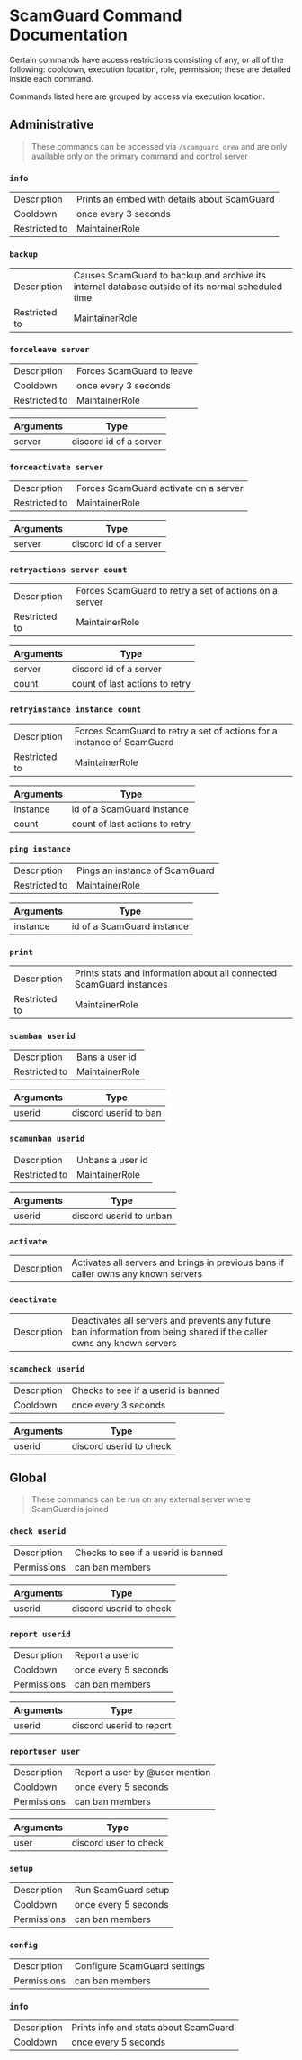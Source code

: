 #  ScamGuard Command Documentation

Certain commands have access restrictions consisting of any, or all of the following: cooldown, execution location, role, permission; these are detailed inside each command.

Commands listed here are grouped by access via execution location.

## Administrative
> These commands can be accessed via `/scamguard drea` and are only available only on the primary command and control server

### `info`
|     |     |
| --- | --- | 
| Description | Prints an embed with details about ScamGuard |
| Cooldown | once every 3 seconds |
| Restricted to | MaintainerRole |

### `backup`
|     |     |
| --- | --- | 
| Description | Causes ScamGuard to backup and archive its internal database outside of its normal scheduled time |
| Restricted to | MaintainerRole |

### `forceleave server`
|     |     |
| --- | --- | 
| Description | Forces ScamGuard to leave |
| Cooldown | once every 3 seconds |
| Restricted to | MaintainerRole |

| Arguments | Type |
| --- | --- |
| server |  discord id of a server |

### `forceactivate server`
|     |     |
| --- | --- | 
| Description | Forces ScamGuard activate on a server |
| Restricted to | MaintainerRole |

| Arguments | Type |
| --- | --- |
| server | discord id of a server |

### `retryactions server count`
|     |     |
| --- | --- | 
| Description | Forces ScamGuard to retry a set of actions on a server |
| Restricted to | MaintainerRole |

| Arguments | Type |
| --- | --- |
| server |  discord id of a server |
| count | count of last actions to retry |

### `retryinstance instance count`
|     |     |
| --- | --- | 
| Description | Forces ScamGuard to retry a set of actions for a instance of ScamGuard |
| Restricted to | MaintainerRole |

| Arguments | Type |
| --- | --- |
| instance | id of a ScamGuard instance |
| count | count of last actions to retry |

### `ping instance`
|     |     |
| --- | --- | 
| Description | Pings an instance of ScamGuard |
| Restricted to | MaintainerRole |

| Arguments | Type |
| --- | --- |
| instance | id of a ScamGuard instance |

### `print`
|     |     |
| --- | --- | 
| Description | Prints stats and information about all connected ScamGuard instances |
| Restricted to | MaintainerRole |

### `scamban userid`
|     |     |
| --- | --- | 
| Description | Bans a user id |
| Restricted to | MaintainerRole |

| Arguments | Type |
| --- | --- |
| userid | discord userid to ban |

### `scamunban userid`
|     |     |
| --- | --- | 
| Description | Unbans a user id |
| Restricted to | MaintainerRole |

| Arguments | Type |
| --- | --- |
| userid | discord userid to unban |

### `activate`
|     |     |
| --- | --- | 
| Description | Activates all servers and brings in previous bans if caller owns any known servers |

### `deactivate`
|     |     |
| --- | --- | 
| Description | Deactivates all servers and prevents any future ban information from being shared if the caller owns any known servers |

### `scamcheck userid`
|     |     |
| --- | --- | 
| Description | Checks to see if a userid is banned |
| Cooldown | once every 3 seconds |

| Arguments | Type |
| --- | --- |
| userid | discord userid to check |

## Global
> These commands can be run on any external server where ScamGuard is joined

### `check userid`
|     |     |
| --- | --- | 
| Description | Checks to see if a userid is banned |
| Permissions | can ban members |

| Arguments | Type |
| --- | --- |
| userid | discord userid to check |

### `report userid`
|     |     |
| --- | --- | 
| Description | Report a userid |
| Cooldown | once every 5 seconds |
| Permissions | can ban members |

| Arguments | Type |
| --- | --- |
| userid | discord userid to report |

### `reportuser user`
|     |     |
| --- | --- | 
| Description | Report a user by @user mention |
| Cooldown | once every 5 seconds |
| Permissions | can ban members |

| Arguments | Type |
| --- | --- |
| user | discord user to check |

### `setup`
|     |     |
| --- | --- | 
| Description | Run ScamGuard setup |
| Cooldown | once every 5 seconds |
| Permissions | can ban members |

### `config`
|     |     |
| --- | --- | 
| Description | Configure ScamGuard settings |
| Permissions | can ban members |

### `info`
|     |     |
| --- | --- | 
| Description | Prints info and stats about ScamGuard |
| Cooldown | once every 5 seconds |
